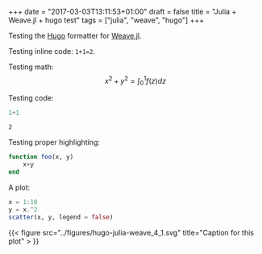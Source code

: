 +++
date = "2017-03-03T13:11:53+01:00"
draft = false
title = "Julia + Weave.jl + hugo test"
tags = ["julia", "weave", "hugo"]
+++

Testing the [Hugo](https://gohugo.io/) formatter for [Weave.jl](https://github.com/mpastell/Weave.jl).




Testing inline code: `1+1=2`.

Testing math:
$$x^2+y^2 = \int_0^1 f(z) dz$$

Testing code:
````julia
1+1
````


````
2
````





Testing proper highlighting:
````julia
function foo(x, y)
    x+y
end
````





A plot:
````julia
x = 1:10
y = x.^2
scatter(x, y, legend = false)
````


{{< figure src="../figures/hugo-julia-weave_4_1.svg" title="Caption for this plot"  > }}